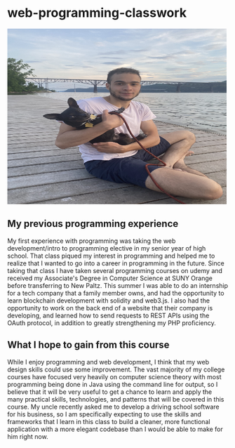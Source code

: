 # web-programming-classwork

<img src="IMG_0232.JPG" alt="Picture of me sitting with my dog, Fudge" style="height:400px; width:500px;">

## My previous programming experience
My first experience with programming was taking the web development/intro to programming elective in my senior year of high school. That class piqued my interest in programming and helped me to realize that I wanted to go into a career in programming in the future. Since taking that class I have taken several programming courses on udemy and received my Associate's Degree in Computer Science at SUNY Orange before transferring to New Paltz. This summer I was able to do an internship for a tech company that a family member owns, and had the opportunity to learn blockchain development with solidity and web3.js. I also had the opportunity to work on the back end of a website that their company is developing, and learned how to send requests to REST APIs using the OAuth protocol, in addition to greatly strengthening my PHP proficiency.

## What I hope to gain from this course
While I enjoy programming and web development, I think that my web design skills could use some improvement. The vast majority of my college courses have focused very heavily on computer science theory with most programming being done in Java using the command line for output, so I believe that it will be very useful to get a chance to learn and apply the many practical skills, technologies, and patterns that will be covered in this course. My uncle recently asked me to develop a driving school software for his business, so I am specifically expecting to use the skills and frameworks that I learn in this class to build a cleaner, more functional application with a more elegant codebase than I would be able to make for him right now.

